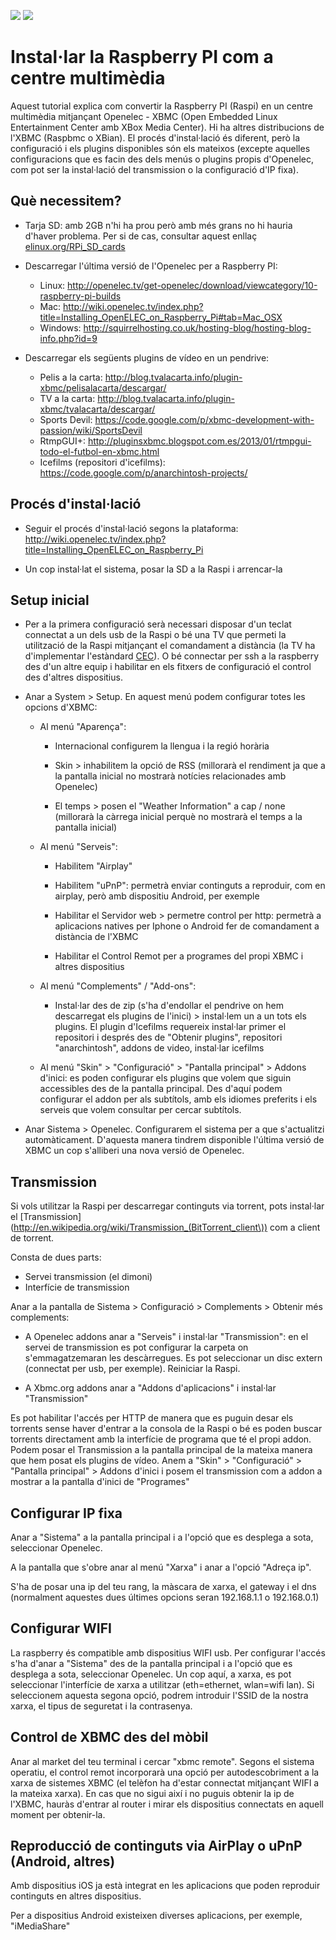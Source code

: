 [<img src="https://raw.github.com/davidayalas/openelec-raspberry-pi/master/img/xbmc.jpg">](https://raw.github.com/davidayalas/openelec-raspberry-pi/master/img/xbmc.jpg) [<img src="https://raw.github.com/davidayalas/openelec-raspberry-pi/master/img/raspi.jpg">](https://raw.github.com/davidayalas/openelec-raspberry-pi/master/img/raspi.jpg)

Instal·lar la Raspberry PI com a centre multimèdia
===================================================

Aquest tutorial explica com convertir la Raspberry PI (Raspi) en un centre multimèdia mitjançant Openelec - XBMC (Open Embedded Linux Entertainment Center amb XBox Media Center). Hi ha altres distribucions de l'XBMC (Raspbmc o XBian). El procés d'instal·lació és diferent, però la configuració i els plugins disponibles són els mateixos (excepte aquelles configuracions que es facin des dels menús o plugins propis d'Openelec, com pot ser la instal·lació del transmission o la configuració d'IP fixa).

Què necessitem?
---------------

* Tarja SD: amb 2GB n'hi ha prou però amb més grans no hi hauria d'haver problema. Per si de cas, consultar aquest enllaç [elinux.org/RPi_SD_cards](elinux.org/RPi_SD_cards)

* Descarregar l'última versió de l'Openelec per a Raspberry PI:

	* Linux: http://openelec.tv/get-openelec/download/viewcategory/10-raspberry-pi-builds
	* Mac: http://wiki.openelec.tv/index.php?title=Installing_OpenELEC_on_Raspberry_Pi#tab=Mac_OSX
	* Windows: http://squirrelhosting.co.uk/hosting-blog/hosting-blog-info.php?id=9 <br>

* Descarregar els següents plugins de vídeo en un pendrive:

	* Pelis a la carta: http://blog.tvalacarta.info/plugin-xbmc/pelisalacarta/descargar/
	* TV a la carta: http://blog.tvalacarta.info/plugin-xbmc/tvalacarta/descargar/
	* Sports Devil: https://code.google.com/p/xbmc-development-with-passion/wiki/SportsDevil
	* RtmpGUI+: http://pluginsxbmc.blogspot.com.es/2013/01/rtmpgui-todo-el-futbol-en-xbmc.html
	* Icefilms (repositori d'icefilms): https://code.google.com/p/anarchintosh-projects/


Procés d'instal·lació
----------------------

* Seguir el procés d'instal·lació segons la plataforma: http://wiki.openelec.tv/index.php?title=Installing_OpenELEC_on_Raspberry_Pi

* Un cop instal·lat el sistema, posar la SD a la Raspi i arrencar-la

Setup inicial
--------------

* Per a la primera configuració serà necessari disposar d'un teclat connectat a un dels usb de la Raspi o bé una TV que permeti la utilització de la Raspi mitjançant el comandament a distància (la TV ha d'implementar l'estàndard [CEC](http://wiki.xbmc.org/index.php?title=CEC)). O bé connectar per ssh a la raspberry des d'un altre equip i habilitar en els fitxers de configuració el control des d'altres dispositius.

* Anar a System > Setup. En aquest menú podem configurar totes les opcions d'XBMC:
	
	* Al menú "Aparença":

		- Internacional configurem la llengua i la regió horària

		- Skin > inhabilitem la opció de RSS (millorarà el rendiment ja que a la pantalla inicial no mostrarà notícies relacionades amb Openelec)

		- El temps > posen el "Weather Information" a cap / none (millorarà la càrrega inicial perquè no mostrarà el temps a la pantalla inicial) <br />  

	* Al menú "Serveis":

		- Habilitem "Airplay"

		- Habilitem "uPnP": permetrà enviar continguts a reproduir, com en airplay, però amb dispositiu Android, per exemple

		- Habilitar el Servidor web > permetre control per http: permetrà a aplicacions natives per Iphone o Android fer de comandament a distància de l'XBMC

		- Habilitar el Control Remot per a programes del propi XBMC i altres dispositius <br />  

	* Al menú "Complements" / "Add-ons":

		- Instal·lar des de zip (s'ha d'endollar el pendrive on hem descarregat els plugins de l'inici) > instal·lem un a un tots els plugins.
		El plugin d'Icefilms requereix instal·lar primer el repositori i després des de "Obtenir plugins", repositori "anarchintosh", addons de video, instal·lar icefilms <br />  

	* Al menú "Skin" > "Configuració" > "Pantalla principal" > Addons d'inici: es poden configurar els plugins que volem que siguin accessibles des de la pantalla principal. Des d'aquí podem configurar el addon per als subtítols, amb els idiomes preferits i els serveis que volem consultar per cercar subtítols.

* Anar Sistema > Openelec. Configurarem el sistema per a que s'actualitzi automàticament. D'aquesta manera tindrem disponible l'última versió de XBMC un cop s'alliberi una nova versió de Openelec.  <br /> 


Transmission
-------------

Si vols utilitzar la Raspi per descarregar continguts via torrent, pots instal·lar el [Transmission](http://en.wikipedia.org/wiki/Transmission_(BitTorrent_client\)) com a client de torrent.

Consta de dues parts:

* Servei transmission (el dimoni)
* Interfície de transmission

Anar a la pantalla de Sistema > Configuració > Complements > Obtenir més complements:

* A Openelec addons anar a "Serveis" i instal·lar "Transmission": en el servei de transmission es pot configurar la carpeta on s'emmagatzemaran les descàrregues. Es pot seleccionar un disc extern (connectat per usb, per exemple). Reiniciar la Raspi.

* A Xbmc.org addons anar a "Addons d'aplicacions" i instal·lar "Transmission"

Es pot habilitar l'accés per HTTP de manera que es puguin desar els torrents sense haver d'entrar a la consola de la Raspi o bé es poden buscar torrents directament amb la interfície de programa que té el propi addon. Podem posar el Transmission a la pantalla principal de la mateixa manera que hem posat els plugins de vídeo. Anem a "Skin" > "Configuració" > "Pantalla principal" > Addons d'inici i posem el transmission com a addon a mostrar a la pantalla d'inici de "Programes"

Configurar IP fixa
-------------------

Anar a "Sistema" a la pantalla principal i a l'opció que es desplega a sota, seleccionar Openelec.

A la pantalla que s'obre anar al menú "Xarxa" i anar a l'opció "Adreça ip".

S'ha de posar una ip del teu rang, la màscara de xarxa, el gateway i el dns (normalment aquestes dues últimes opcions seran 192.168.1.1 o 192.168.0.1)

Configurar WIFI
-------------------

La raspberry és compatible amb dispositius WIFI usb. Per configurar l'accés s'ha d'anar a "Sistema" des de la pantalla principal i a l'opció que es desplega a sota, seleccionar Openelec. Un cop aquí, a xarxa, es pot seleccionar l'interfície de xarxa a utilitzar (eth=ethernet, wlan=wifi lan). Si seleccionem aquesta segona opció, podrem introduir l'SSID de la nostra xarxa, el tipus de seguretat i la contrasenya.

Control de XBMC des del mòbil
------------------------------

Anar al market del teu terminal i cercar "xbmc remote". Segons el sistema operatiu, el control remot incorporarà una opció per autodescobriment a la xarxa de sistemes XBMC (el telèfon ha d'estar connectat mitjançant WIFI a la mateixa xarxa). En cas que no sigui així i no puguis obtenir la ip de l'XBMC, hauràs d'entrar al router i mirar els dispositius connectats en aquell moment per obtenir-la.


Reproducció de continguts via AirPlay o uPnP (Android, altres)
-------------------------------------------------------

Amb dispositius iOS ja està integrat en les aplicacions que poden reproduir continguts en altres dispositius.

Per a dispositius Android existeixen diverses aplicacions, per exemple, "iMediaShare"